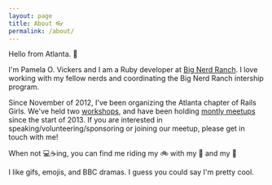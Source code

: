 ```yaml
---
layout: page
title: About 👓
permalink: /about/
---
```


Hello from Atlanta. 🍑

I'm Pamela O. Vickers and I am a Ruby developer at [Big Nerd Ranch](http://bignerdranch.com/). I love working with my fellow nerds and coordinating the Big Nerd Ranch intership program.

Since November of 2012, I've been organizing the Atlanta chapter of Rails Girls. We've held two [workshops](http://railsgirls.com/atl), and have been holding [montly meetups](http://www.meetup.com/Rails-Girls-Atlanta/) since the start of 2013. If you are interested in speaking/volunteering/sponsoring or joining our meetup, please get in touch with me!

When not 💻☕ing, you can find me riding my 🚲 with my 🐩 and my 👦

I like gifs, emojis, and BBC dramas. I guess you could say I'm pretty cool.
